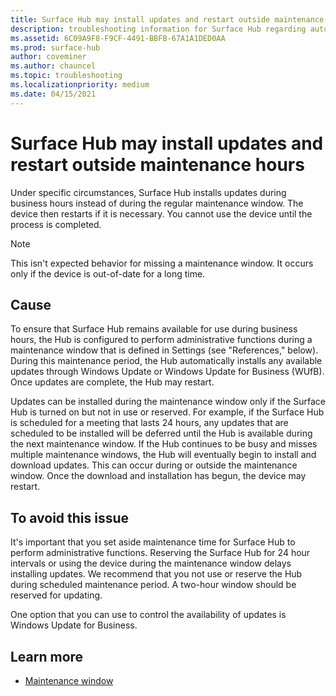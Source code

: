 ```yaml
---
title: Surface Hub may install updates and restart outside maintenance hours
description: troubleshooting information for Surface Hub regarding automatic updates
ms.assetid: 6C09A9F8-F9CF-4491-BBFB-67A1A1DED0AA
ms.prod: surface-hub
author: coveminer
ms.author: chauncel
ms.topic: troubleshooting
ms.localizationpriority: medium
ms.date: 04/15/2021
---
```


# Surface Hub may install updates and restart outside maintenance hours

Under specific circumstances, Surface Hub installs updates during business hours instead of during the regular maintenance window. The device then restarts if it is necessary. You cannot use the device until the process is completed.

> [!NOTE]  
> This isn't expected behavior for missing a maintenance window. It occurs only if the device is out-of-date for a long time.

## Cause

To ensure that Surface Hub remains available for use during business hours, the Hub is configured to perform administrative functions during a maintenance window that is defined in Settings (see "References," below). During this maintenance period, the Hub automatically installs any available updates through Windows Update or Windows Update for Business (WUfB). Once updates are complete, the Hub may restart.

Updates can be installed during the maintenance window only if the Surface Hub is turned on but not in use or reserved. For example, if the Surface Hub is scheduled for a meeting that lasts 24 hours, any updates that are scheduled to be installed will be deferred until the Hub is available during the next maintenance window. If the Hub continues to be busy and misses multiple maintenance windows, the Hub will eventually begin to install and download updates. This can occur during or outside the maintenance window. Once the download and installation has begun, the device may restart.

## To avoid this issue

It's important that you set aside maintenance time for Surface Hub to perform administrative functions. Reserving the Surface Hub for 24 hour intervals or using the device during the maintenance window delays installing updates. We recommend that you not use or reserve the Hub during scheduled maintenance period. A two-hour window should be reserved for updating.

One option that you can use to control the availability of updates is Windows Update for Business.

## Learn more
  
- [Maintenance window](manage-windows-updates-for-surface-hub.md#maintenance-window) 
